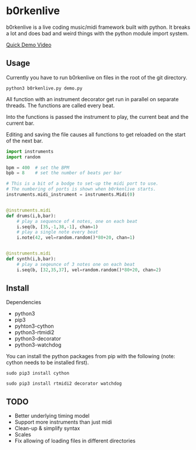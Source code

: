 b0rkenlive
==========

b0rkenlive is a live coding music/midi framework built with python. It breaks a lot and does bad and weird things with the python module import system.

[Quick Demo Video](https://www.youtube.com/watch?v=QRnDNEKzn68)

Usage
-----
Currently you have to run b0rkenlive on files in the root of the git directory.

```python3 b0rkenlive.py demo.py```

All function with an instrument decorator get run in parallel on separate threads. The functions are called every beat.

Into the functions is passed the instrument to play, the current beat and the current bar.

Editing and saving the file causes all functions to get reloaded on the start of the next bar.

```Python
import instruments
import random

bpm = 400  # set the BPM
bpb = 8    # set the number of beats per bar

# This is a bit of a bodge to set-up the midi port to use.
# The numbering of ports is shown when b0rkenlive starts.
instruments.midi_instrument = instruments.Midi(0)


@instruments.midi
def drums(i,b,bar):
    # play a sequence of 4 notes, one on each beat
    i.seq(b, [35,-1,38,-1], chan=1)
    # play a single note every beat
    i.note(42, vel=random.random()*80+20, chan=1)


@instruments.midi
def synth(i,b,bar):
    # play a seqeunce of 3 notes one on each beat
    i.seq(b, [32,35,37], vel=random.random()*80+20, chan=2)
```

Install
-------

Dependencies

* python3
* pip3
* pyhton3-cython
* python3-rtmidi2
* python3-decorator
* python3-watchdog

You can install the python packages from pip with the following (note: cython needs to be installed first).

```sudo pip3 install cython```

```sudo pip3 install rtmidi2 decorator watchdog```

TODO
----

* Better underlying timing model
* Support more instruments than just midi
* Clean-up & simplify syntax
* Scales
* Fix allowing of loading files in different directories

